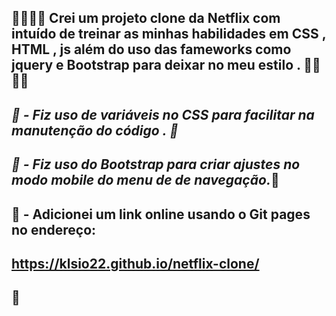 ## 🎩🎩🎩🎩 Crei um projeto clone da Netflix com intuído de treinar as minhas habilidades em CSS , HTML , js além do uso das fameworks como jquery e Bootstrap para deixar  no meu estilo .    🎩🎩🎩🎩

## *🚀 - Fiz uso de variáveis no CSS para facilitar na manutenção do código . 🚀* 

## *🚀 - Fiz uso do Bootstrap para criar ajustes no modo mobile do menu de de navegação.*🚀

## 🚀 - Adicionei um link online usando o Git pages no endereço: 

## https://klsio22.github.io/netflix-clone/       

## 🚀
